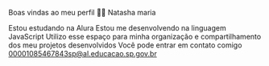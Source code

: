 Boas vindas ao meu perfil 💙💙
Natasha maria

Estou estudando na Alura
Estou me desenvolvendo na linguagem JavaScript
Utilizo esse espaço para minha organização e compartilhamento dos meu projetos desenvolvidos Você pode entrar em contato comigo 
00001085467843sp@al.educacao.sp.gov.br
